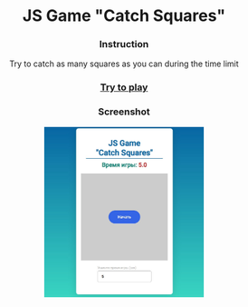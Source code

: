 <h1 align="center">JS Game "Catch Squares"</h1>
<h3 align="center">Instruction</h3>
<p align="center">Try to catch  as many squares as you can during the time limit</p>
<h3 align="center"><a href="https://kovalinam.github.io/catchSquares/" target="_blank">Try to play</a></h3>
<h3 align="center">Screenshot</h3>
<p align="center"><img src="catchSquares.jpg" alt="Main screen" height="300px"></p>
